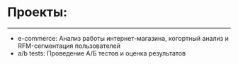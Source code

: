 # Проекты:
********
* e-commerce: Анализ работы интернет-магазина, когортный анализ и RFM-сегментация пользователей
* a/b tests: Проведение А/Б тестов и оценка результатов
